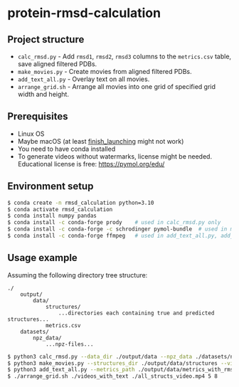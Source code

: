 # protein-rmsd-calculation

## Project structure

- `calc_rmsd.py` - Add `rmsd1`, `rmsd2`, `rmsd3` columns to the `metrics.csv` table, save aligned filtered PDBs.
- `make_movies.py` - Create movies from aligned filtered PDBs.
- `add_text_all.py` - Overlay text on all movies.
- `arrange_grid.sh` - Arrange all movies into one grid of specified grid width and height.

## Prerequisites

- Linux OS
- Maybe macOS (at least [finish_launching](https://pymolwiki.org/index.php/Launching_From_a_Script) might not work)
- You need to have conda installed
- To generate videos without watermarks, license might be needed. Educational license is free: https://pymol.org/edu/

## Environment setup

```bash
$ conda create -n rmsd_calculation python=3.10
$ conda activate rmsd_calculation
$ conda install numpy pandas
$ conda install -c conda-forge prody    # used in calc_rmsd.py only
$ conda install -c conda-forge -c schrodinger pymol-bundle  # used in make_movies.py only
$ conda install -c conda-forge ffmpeg   # used in add_text_all.py, add_text.sh
```

## Usage example

Assuming the following directory tree structure:
```
./
    output/
        data/
            structures/
                ...directories each containing true and predicted structures...
            metrics.csv
    datasets/
        npz_data/
            ...npz-files...
```

```bash
$ python3 calc_rmsd.py --data_dir ./output/data --npz_data ./datasets/npz_data
$ python3 make_movies.py --structures_dir ./output/data/structures --videos_dir ./videos
$ python3 add_text_all.py --metrics_path ./output/data/metrics_with_rmsds.csv --videos_dir ./videos --videos_with_text_dir ./videos_with_text
$ ./arrange_grid.sh ./videos_with_text ./all_structs_video.mp4 5 8
```
